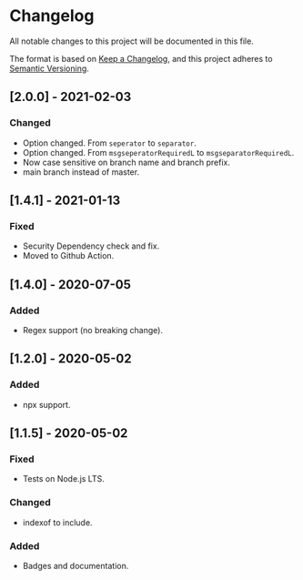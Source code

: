 # Changelog
All notable changes to this project will be documented in this file.

The format is based on [Keep a Changelog](https://keepachangelog.com/en/1.0.0/),
and this project adheres to [Semantic Versioning](https://semver.org/spec/v2.0.0.html).

## [2.0.0] - 2021-02-03
### Changed
- Option changed. From `seperator` to `separator`.
- Option changed. From `msgseperatorRequiredL` to `msgseparatorRequiredL`.
- Now case sensitive on branch name and branch prefix.
- main branch instead of master.

## [1.4.1] - 2021-01-13
### Fixed
- Security Dependency check and fix.
- Moved to Github Action.

## [1.4.0] - 2020-07-05
### Added
- Regex support (no breaking change).

## [1.2.0] - 2020-05-02
### Added
- npx support.

## [1.1.5] - 2020-05-02
### Fixed
- Tests on Node.js LTS.
### Changed
- indexof to include.
### Added
- Badges and documentation.